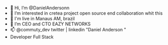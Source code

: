 - 👋 Hi, I’m @DanielAndersonn
- 👀 I’m interested in cretea project open source end collaboration whit this
- 🌱 I'm live in Manaus AM, brazil
- 💞️ I’m CEO and CTO EAZY  NETWORKS
- 📫 @commuty_dev twitter | linkedin "Daniel Anderson "
- Developer Full Stack 

<!---
DanielAndersonn/DanielAndersonn is a ✨ special ✨ repository because its `README.md` (this file) appears on your GitHub profile.
You can click the Preview link to take a look at your changes.
--->

